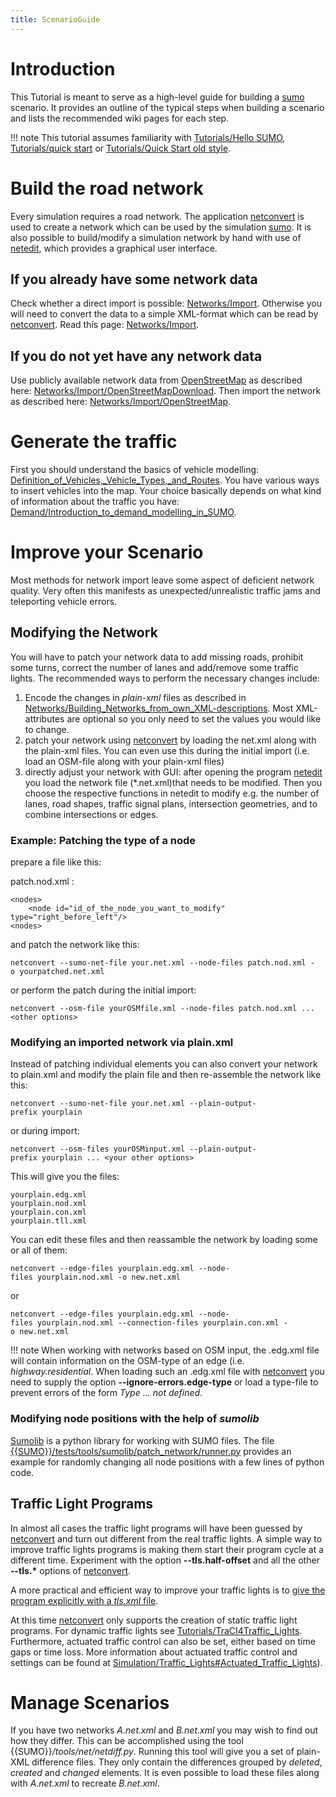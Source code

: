 ```yaml
---
title: ScenarioGuide
---
```


# Introduction

This Tutorial is meant to serve as a high-level guide for building a
[sumo](../sumo.md) scenario. It provides an outline of the typical
steps when building a scenario and lists the recommended wiki pages for
each step.

!!! note
    This tutorial assumes familiarity with [Tutorials/Hello SUMO](../Tutorials/Hello_SUMO.md), [Tutorials/quick start](../Tutorials/quick_start.md) or [Tutorials/Quick Start old style](../Tutorials/Quick_Start_old_style.md).

# Build the road network

Every simulation requires a road network. The application
[netconvert](../netconvert.md) is used to create a network which
can be used by the simulation [sumo](../sumo.md). It is also
possible to build/modify a simulation network by hand with use of
[netedit](../netedit.md), which provides a graphical user
interface.

## If you already have some network data

Check whether a direct import is possible:
[Networks/Import](../Networks/Import.md). Otherwise you will need
to convert the data to a simple XML-format which can be read by
[netconvert](../netconvert.md). Read this page:
[Networks/Import](../Networks/Import.md).

## If you do not yet have any network data

Use publicly available network data from
[OpenStreetMap](http://www.openstreetmap.org/) as described here:
[Networks/Import/OpenStreetMapDownload](../Networks/Import/OpenStreetMapDownload.md).
Then import the network as described here:
[Networks/Import/OpenStreetMap](../Networks/Import/OpenStreetMap.md).

# Generate the traffic

First you should understand the basics of vehicle modelling:
[Definition_of_Vehicles,_Vehicle_Types,_and_Routes](../Definition_of_Vehicles,_Vehicle_Types,_and_Routes.md).
You have various ways to insert vehicles into the map. Your choice
basically depends on what kind of information about the traffic you
have:
[Demand/Introduction_to_demand_modelling_in_SUMO](../Demand/Introduction_to_demand_modelling_in_SUMO.md).

# Improve your Scenario

Most methods for network import leave some aspect of deficient network
quality. Very often this manifests as unexpected/unrealistic traffic
jams and teleporting vehicle errors.

## Modifying the Network

You will have to patch your network data to add missing roads, prohibit
some turns, correct the number of lanes and add/remove some traffic
lights. The recommended ways to perform the necessary changes include:

1.  Encode the changes in *plain-xml* files as described in
    [Networks/Building_Networks_from_own_XML-descriptions](../Networks/PlainXML.md).
    Most XML-attributes are optional so you only need to set the values
    you would like to change.
2.  patch your network using [netconvert](../netconvert.md) by
    loading the net.xml along with the plain-xml files. You can even use
    this during the initial import (i.e. load an OSM-file along with
    your plain-xml files)
3.  directly adjust your network with GUI: after opening the program
    [netedit](../netedit.md) you load the network file
    (\*.net.xml)that needs to be modified. Then you choose the
    respective functions in netedit to modify e.g. the number of lanes,
    road shapes, traffic signal plans, intersection geometries, and to
    combine intersections or edges.

### Example: Patching the type of a node

prepare a file like this:

patch.nod.xml :

```
<nodes>
    <node id="id_of_the_node_you_want_to_modify" type="right_before_left"/>
<nodes>
```

and patch the network like this:

```
netconvert --sumo-net-file your.net.xml --node-files patch.nod.xml -o yourpatched.net.xml
```

or perform the patch during the initial import:

```
netconvert --osm-file yourOSMfile.xml --node-files patch.nod.xml ...<other options>
```

### Modifying an imported network via plain.xml

Instead of patching individual elements you can also convert your
network to plain.xml and modify the plain file and then re-assemble the
network like this:

```
netconvert --sumo-net-file your.net.xml --plain-output-prefix yourplain
```

or during import:

```
netconvert --osm-files yourOSMinput.xml --plain-output-prefix yourplain ... <your other options>
```

This will give you the files:

```
yourplain.edg.xml
yourplain.nod.xml
yourplain.con.xml
yourplain.tll.xml
```

You can edit these files and then reassamble the network by loading
some or all of them:

```
netconvert --edge-files yourplain.edg.xml --node-files yourplain.nod.xml -o new.net.xml
```

or

```
netconvert --edge-files yourplain.edg.xml --node-files yourplain.nod.xml --connection-files yourplain.con.xml -o new.net.xml
```

!!! note
    When working with networks based on OSM input, the .edg.xml file will contain information on the OSM-type of an edge (i.e. *highway.residential*. When loading such an .edg.xml file with [netconvert](../netconvert.md) you need to supply the option **--ignore-errors.edge-type** or load a type-file to prevent errors of the form *Type ... not defined*.

### Modifying node positions with the help of *sumolib*

[Sumolib](../Tools/Sumolib.md) is a python library for working with
SUMO files. The file [{{SUMO}}/tests/tools/sumolib/patch_network/runner.py]({{Source}}tests/tools/sumolib/patch_network/runner.py) provides an example for randomly changing all node
positions with a few lines of python code.

## Traffic Light Programs

In almost all cases the traffic light programs will have been guessed by
[netconvert](../netconvert.md) and turn out different from the real
traffic lights. A simple way to improve traffic lights programs is
making them start their program cycle at a different time. Experiment
with the option **--tls.half-offset** and all the other **--tls.\*** options of
[netconvert](../netconvert.md).

A more practical and efficient way to improve your traffic lights is to
[give the program explicitly with a *tls.xml*
file](../Networks/PlainXML.md#traffic_light_program_definition).

At this time [netconvert](../netconvert.md) only supports the
creation of static traffic light programs. For dynamic traffic lights
see
[Tutorials/TraCI4Traffic_Lights](../Tutorials/TraCI4Traffic_Lights.md).
Furthermore, actuated traffic control can also be set, either based on
time gaps or time loss. More information about actuated traffic control
and settings can be found at
[Simulation/Traffic_Lights\#Actuated_Traffic_Lights](../Simulation/Traffic_Lights.md#actuated_traffic_lights)).

# Manage Scenarios

If you have two networks *A.net.xml* and *B.net.xml* you may wish to
find out how they differ. This can be accomplished using the tool
{{SUMO}}*/tools/net/netdiff.py*. Running this tool will give you a set of
plain-XML difference files. They only contain the differences grouped by
*deleted*, *created* and *changed* elements. It is even possible to load
these files along with *A.net.xml* to recreate *B.net.xml*.